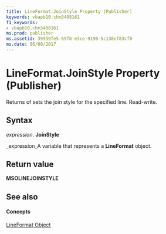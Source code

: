 ```yaml
---
title: LineFormat.JoinStyle Property (Publisher)
keywords: vbapb10.chm3408161
f1_keywords:
- vbapb10.chm3408161
ms.prod: publisher
ms.assetid: 39939fe5-69f8-e3ce-9190-5c138ef83cf0
ms.date: 06/08/2017
---
```



# LineFormat.JoinStyle Property (Publisher)

Returns of sets the join style for the specified line. Read-write.


## Syntax

 _expression_. **JoinStyle**

 _expression_A variable that represents a  **LineFormat** object.


## Return value

 **MSOLINEJOINSTYLE**


## See also


#### Concepts


 [LineFormat Object](Publisher.LineFormat.md)

